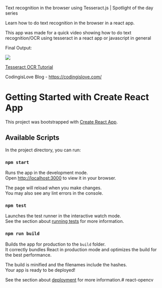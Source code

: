 Text recognition in the browser using Tesseract.js | Spotlight of the day series

Learn how to do text recognition in the browser in a react app.

This app was made for a quick video showing how to do text recognition/OCR using tesseract in a react app or javascript in general

Final Output:

![](https://i.imgur.com/sTYFEfy.jpg)

[Tesseract OCR Tutorial](https://www.youtube.com/watch?v=MnaMqJH46Dw)

CodingisLove Blog - https://codingislove.com/

# Getting Started with Create React App

This project was bootstrapped with [Create React App](https://github.com/facebook/create-react-app).

## Available Scripts

In the project directory, you can run:

### `npm start`

Runs the app in the development mode.\
Open [http://localhost:3000](http://localhost:3000) to view it in your browser.

The page will reload when you make changes.\
You may also see any lint errors in the console.

### `npm test`

Launches the test runner in the interactive watch mode.\
See the section about [running tests](https://facebook.github.io/create-react-app/docs/running-tests) for more information.

### `npm run build`

Builds the app for production to the `build` folder.\
It correctly bundles React in production mode and optimizes the build for the best performance.

The build is minified and the filenames include the hashes.\
Your app is ready to be deployed!

See the section about [deployment](https://facebook.github.io/create-react-app/docs/deployment) for more information.# react-opencv
